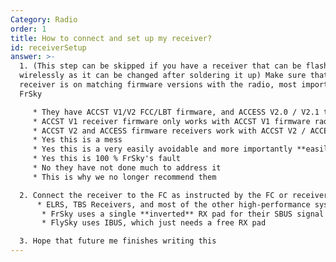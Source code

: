 ```yaml
---
Category: Radio
order: 1
title: How to connect and set up my receiver?
id: receiverSetup
answer: >-
  1. (This step can be skipped if you have a receiver that can be flashed
  wirelessly as it can be changed after soldering it up) Make sure that the
  receiver is on matching firmware versions with the radio, most important to
  FrSky

     * They have ACCST V1/V2 FCC/LBT firmware, and ACCESS V2.0 / V2.1 to worry about. Make sure that the receiver and radio are running compatible versions
     * ACCST V1 receiver firmware only works with ACCST V1 firmware radios, and you have to match FCC / LBT as well
     * ACCST V2 and ACCESS firmware receivers work with ACCST V2 / ACCESS radios (with the exception that the ACCESS versions also have to match)
     * Yes this is a mess﻿
     * Yes this is a very easily avoidable and more importantly **easily fixable** issue
     * Yes this is 100 % FrSky's fault
     * No they have not done much to address it
     * This is why we no longer recommend them﻿

  2. Connect the receiver to the FC as instructed by the FC or receiver manufacturer
      * ELRS, TBS Receivers, and most of the other high-performance systems use a full UART, meaning you just need a TX and an RX pad of the same number. 
       * FrSky uses a single **inverted** RX pad for their SBUS signal (needs hardware inversion on F4 FCs, F7 can be changed in the config), SmartPort for telemetry which needs to be on a **different** TX pad, or F.Port which is signal+telemetry over one wire on an uninverted TX pad
       * FlySky uses IBUS, which just needs a free RX pad

  3. Hope that future me finishes writing this
---
```

